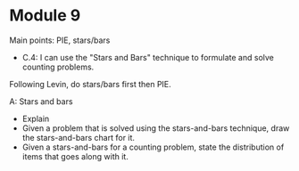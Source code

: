 # Module 9

Main points: PIE, stars/bars

-   C.4: I can use the "Stars and Bars" technique to formulate and solve counting problems.

Following Levin, do stars/bars first then PIE. 

A: Stars and bars

- Explain 
- Given a problem that is solved using the stars-and-bars technique, draw the stars-and-bars chart for it. 
- Given a stars-and-bars for a counting problem, state the distribution of items that goes along with it. 
<!--stackedit_data:
eyJoaXN0b3J5IjpbMTIyNjIyNjI3NSwtMTM5NzgxMzMwM119
-->